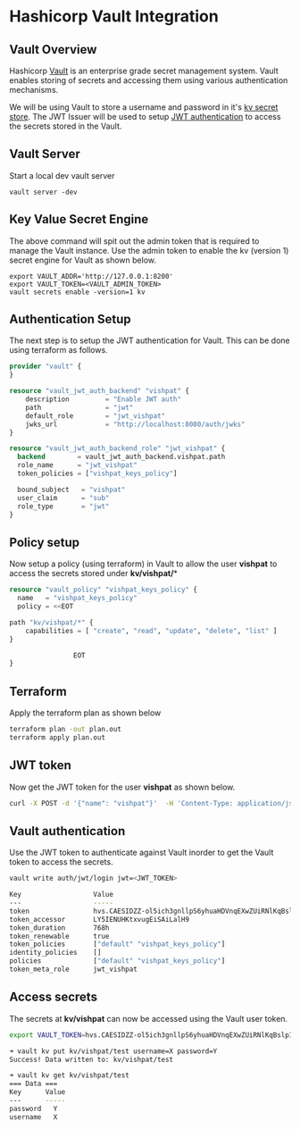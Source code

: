 # Hashicorp Vault Integration

## Vault Overview

Hashicorp [Vault](https://www.vaultproject.io/) is an enterprise grade secret management system. Vault enables storing of secrets and accessing them using various authentication mechanisms. 

We will be using Vault to store a username and password in it's [kv secret store](https://www.vaultproject.io/docs/secrets/kv). The JWT Issuer will be used to setup [JWT authentication](https://www.vaultproject.io/docs/auth/jwt) to access the secrets stored in the Vault.

## Vault Server
Start a local dev vault server
```
vault server -dev
```

## Key Value Secret Engine

The above command will spit out the admin token that is required to manage the Vault instance. Use the admin token to enable the kv (version 1) secret engine for Vault as shown below.

```
export VAULT_ADDR='http://127.0.0.1:8200'
export VAULT_TOKEN=<VAULT_ADMIN_TOKEN>
vault secrets enable -version=1 kv
```

## Authentication Setup

The next step is to setup the JWT authentication for Vault. This can be done using terraform as follows. 

```terraform
provider "vault" {
}

resource "vault_jwt_auth_backend" "vishpat" {
    description         = "Enable JWT auth"
    path                = "jwt"
    default_role        = "jwt_vishpat"
    jwks_url            = "http://localhost:8080/auth/jwks"
}

resource "vault_jwt_auth_backend_role" "jwt_vishpat" {
  backend        = vault_jwt_auth_backend.vishpat.path
  role_name      = "jwt_vishpat"
  token_policies = ["vishpat_keys_policy"]

  bound_subject   = "vishpat"
  user_claim      = "sub"
  role_type       = "jwt"
}
```

## Policy setup
Now setup a policy (using terraform) in Vault to allow the user **vishpat** to access the secrets stored under **kv/vishpat/***

```terraform
resource "vault_policy" "vishpat_keys_policy" {
  name   = "vishpat_keys_policy"
  policy = <<EOT

path "kv/vishpat/*" {
    capabilities = [ "create", "read", "update", "delete", "list" ]
}

                EOT
}
```

## Terraform 
Apply the terraform plan as shown below

```bash
terraform plan -out plan.out
terraform apply plan.out
```

## JWT token 
Now get the JWT token for the user **vishpat** as shown below.

```bash
curl -X POST -d '{"name": "vishpat"}'  -H 'Content-Type: application/json'   http://localhost:8080/auth/token
```

## Vault authentication
Use the JWT token to authenticate against Vault inorder to get the Vault token to access the secrets.

```bash
vault write auth/jwt/login jwt=<JWT_TOKEN>

Key                  Value
---                  -----
token                hvs.CAESIDZZ-ol5ich3gnllpS6yhuaHDVnqEXwZUiRNlKqBslpIGh4KHGh2cy5pbURralBsZlhTdTRSdlBnMkRjVDJDQng
token_accessor       LY5IENUHKtxvugEiSAiLalH9
token_duration       768h
token_renewable      true
token_policies       ["default" "vishpat_keys_policy"]
identity_policies    []
policies             ["default" "vishpat_keys_policy"]
token_meta_role      jwt_vishpat
```

## Access secrets

The secrets at **kv/vishpat** can now be accessed using the Vault user token.

```bash
export VAULT_TOKEN=hvs.CAESIDZZ-ol5ich3gnllpS6yhuaHDVnqEXwZUiRNlKqBslpIGh4KHGh2cy5pbURralBsZlhTdTRSdlBnMkRjVDJDQng

➜ vault kv put kv/vishpat/test username=X password=Y
Success! Data written to: kv/vishpat/test

➜ vault kv get kv/vishpat/test
=== Data ===
Key      Value
---      -----
password   Y
username   X
```
